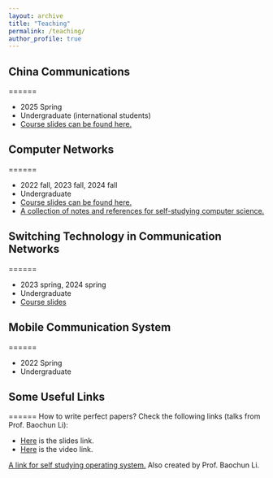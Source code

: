 ```yaml
---
layout: archive
title: "Teaching"
permalink: /teaching/
author_profile: true
---
```




## China Communications
======
* 2025 Spring
* Undergraduate (international students)
* [Course slides can be found here.](download.md)



## Computer Networks
======
* 2022 fall, 2023 fall, 2024 fall
* Undergraduate
* [Course slides can be found here.](download.md)
* [A collection of notes and references for self-studying computer science.](https://notes.eddyerburgh.me)

## Switching Technology in Communication Networks
======
* 2023 spring, 2024 spring
* Undergraduate
* [Course slides](download.md)

## Mobile Communication System
======
* 2022 Spring
* Undergraduate

## Some Useful Links
======
How to write perfect papers? Check the following links (talks from Prof. Baochun Li):
* [Here](https://iqua.ece.toronto.edu/papers/writing-perfect-papers-2021.pdf) is the slides link.
* [Here](https://www.youtube.com/watch?v=FxGo5hn8dTw) is the video link.

[A link for self studying operating system.](https://oscourse.org) Also created by Prof. Baochun Li.

